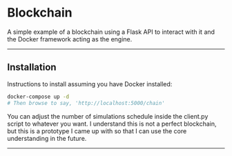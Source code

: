 
# Blockchain

A simple example of a blockchain using a Flask API to interact with it and the Docker framework acting as the engine.

---

## Installation

Instructions to install assuming you have Docker installed:

```bash
docker-compose up -d
# Then browse to say, 'http://localhost:5000/chain'
```

You can adjust the number of simulations schedule inside the client.py script to whatever you want.  I understand this is not a perfect blockchain, but this is a prototype I came up with so that I can use the core understanding in the future.

---

